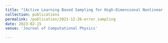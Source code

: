 ```yaml
---
title: "[Active Learning Based Sampling for High-Dimensional Nonlinear Partial Differential Equations](https://scholar.google.com/citations?view_op=view_citation&hl=en&user=te4HWo0AAAAJ&citation_for_view=te4HWo0AAAAJ:u5HHmVD_uO8C)"
collection: publications
permalink: /publication/2021-12-26-error_sampling
date: 2023-02-15
venue: 'Journal of Computational Physics'

---
```



